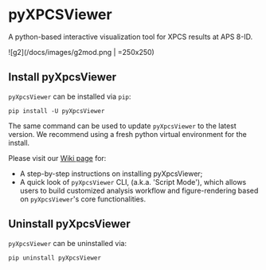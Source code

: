 # pyXPCSViewer

A python-based interactive visualization tool for XPCS results at APS 8-ID.

![g2](/docs/images/g2mod.png | =250x250)

## Install pyXpcsViewer
`pyXpcsViewer` can be installed via `pip`:
```
pip install -U pyXpcsViewer
```
The same command can be used to update `pyXpcsViewer` to the latest version. We recommend using a fresh python virtual environment for the install. 

Please visit our [Wiki page](https://github.com/qzhang234/dummy_xpcsviewer_Wiki/wiki) for:

* A step-by-step instructions on installing pyXpcsViewer;
* A quick look of `pyXpcsViewer` CLI, (a.k.a. 'Script Mode'), which allows users to build customized analysis workflow and figure-rendering based on `pyXpcsViewer`'s core functionalities.

## Uninstall pyXpcsViewer

`pyXpcsViewer` can be uninstalled via:
```
pip uninstall pyXpcsViewer
```
